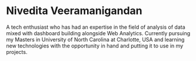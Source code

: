 # Nivedita Veeramanigandan
A tech enthusiast who has had an expertise in the field of analysis of data mixed with dashboard building alongside Web Analytics. Currently pursuing my Masters in University of North Carolina at Charlotte, USA and learning new technologies with the opportunity in hand and putting it to use in my projects. 
